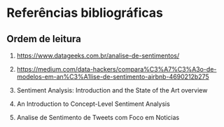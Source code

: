 # Referências bibliográficas

## Ordem de leitura

1) https://www.datageeks.com.br/analise-de-sentimentos/

2) https://medium.com/data-hackers/compara%C3%A7%C3%A3o-de-modelos-em-an%C3%A1lise-de-sentimento-airbnb-4690212b275 

3) Sentiment Analysis: Introduction and the State of the Art overview

4) An Introduction to Concept-Level Sentiment Analysis

5) Analise de Sentimento de Tweets com Foco em Noticias
